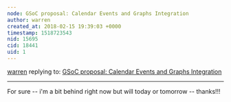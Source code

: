 ```yaml
---
node: GSoC proposal: Calendar Events and Graphs Integration
author: warren
created_at: 2018-02-15 19:39:03 +0000
timestamp: 1518723543
nid: 15695
cid: 18441
uid: 1
---
```




[warren](../profile/warren) replying to: [GSoC proposal: Calendar Events and Graphs Integration](../notes/500swapnil/02-07-2018/social-media-integration)

----
For sure -- i'm a bit behind right now but will today or tomorrow -- thanks!!!
